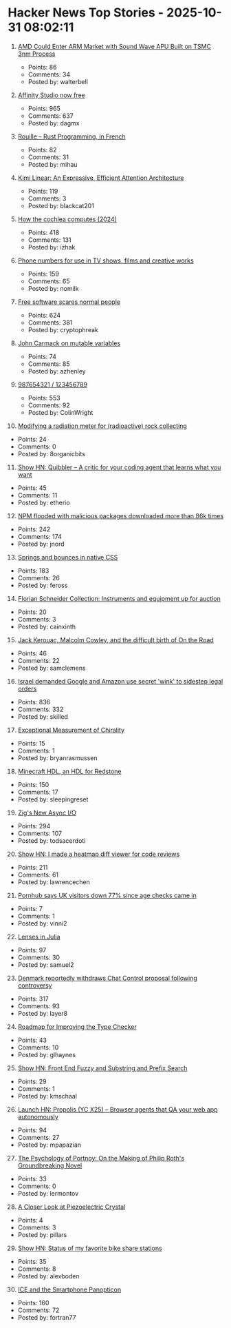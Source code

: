 # Hacker News Top Stories - 2025-10-31 08:02:11

1. [AMD Could Enter ARM Market with Sound Wave APU Built on TSMC 3nm Process](https://www.guru3d.com/story/amd-enters-arm-market-with-sound-wave-apu-built-on-tsmc-3nm-process/)
   - Points: 86
   - Comments: 34
   - Posted by: walterbell

2. [Affinity Studio now free](https://www.affinity.studio/get-affinity)
   - Points: 965
   - Comments: 637
   - Posted by: dagmx

3. [Rouille – Rust Programming, in French](https://github.com/bnjbvr/rouille)
   - Points: 82
   - Comments: 31
   - Posted by: mihau

4. [Kimi Linear: An Expressive, Efficient Attention Architecture](https://github.com/MoonshotAI/Kimi-Linear)
   - Points: 119
   - Comments: 3
   - Posted by: blackcat201

5. [How the cochlea computes (2024)](https://www.dissonances.blog/p/the-ear-does-not-do-a-fourier-transform)
   - Points: 418
   - Comments: 131
   - Posted by: izhak

6. [Phone numbers for use in TV shows, films and creative works](https://www.acma.gov.au/phone-numbers-use-tv-shows-films-and-creative-works)
   - Points: 159
   - Comments: 65
   - Posted by: nomilk

7. [Free software scares normal people](https://danieldelaney.net/normal/)
   - Points: 624
   - Comments: 381
   - Posted by: cryptophreak

8. [John Carmack on mutable variables](https://twitter.com/id_aa_carmack/status/1983593511703474196)
   - Points: 74
   - Comments: 85
   - Posted by: azhenley

9. [987654321 / 123456789](https://www.johndcook.com/blog/2025/10/26/987654321/)
   - Points: 553
   - Comments: 92
   - Posted by: ColinWright

10. [Modifying a radiation meter for (radioactive) rock collecting](https://maurycyz.com/projects/ludlum3/)
   - Points: 24
   - Comments: 0
   - Posted by: 8organicbits

11. [Show HN: Quibbler – A critic for your coding agent that learns what you want](https://github.com/fulcrumresearch/quibbler)
   - Points: 45
   - Comments: 11
   - Posted by: etherio

12. [NPM flooded with malicious packages downloaded more than 86k times](https://arstechnica.com/security/2025/10/npm-flooded-with-malicious-packages-downloaded-more-than-86000-times/)
   - Points: 242
   - Comments: 174
   - Posted by: jnord

13. [Springs and bounces in native CSS](https://www.joshwcomeau.com/animation/linear-timing-function/)
   - Points: 183
   - Comments: 26
   - Posted by: feross

14. [Florian Schneider Collection: Instruments and equipment up for auction](https://www.juliensauctions.com/en/articles/the-florian-schneider-collection-rare-instruments-and-iconic-equipment-from-kraftwerk)
   - Points: 20
   - Comments: 3
   - Posted by: cainxinth

15. [Jack Kerouac, Malcolm Cowley, and the difficult birth of On the Road](https://theamericanscholar.org/scrolling-through/)
   - Points: 46
   - Comments: 22
   - Posted by: samclemens

16. [Israel demanded Google and Amazon use secret 'wink' to sidestep legal orders](https://www.theguardian.com/us-news/2025/oct/29/google-amazon-israel-contract-secret-code)
   - Points: 836
   - Comments: 332
   - Posted by: skilled

17. [Exceptional Measurement of Chirality](https://www.rsc.org/news/2019/july/exceptional-measurement-of-chirality)
   - Points: 15
   - Comments: 1
   - Posted by: bryanrasmussen

18. [Minecraft HDL, an HDL for Redstone](https://github.com/itsfrank/MinecraftHDL)
   - Points: 150
   - Comments: 17
   - Posted by: sleepingreset

19. [Zig's New Async I/O](https://andrewkelley.me/post/zig-new-async-io-text-version.html)
   - Points: 294
   - Comments: 107
   - Posted by: todsacerdoti

20. [Show HN: I made a heatmap diff viewer for code reviews](https://0github.com)
   - Points: 211
   - Comments: 61
   - Posted by: lawrencechen

21. [Pornhub says UK visitors down 77% since age checks came in](https://www.bbc.com/news/articles/cgkz3m3re1zo)
   - Points: 7
   - Comments: 1
   - Posted by: vinni2

22. [Lenses in Julia](https://juliaobjects.github.io/Accessors.jl/stable/lenses/)
   - Points: 97
   - Comments: 30
   - Posted by: samuel2

23. [Denmark reportedly withdraws Chat Control proposal following controversy](https://therecord.media/demark-reportedly-withdraws-chat-control-proposal)
   - Points: 317
   - Comments: 93
   - Posted by: layer8

24. [Roadmap for Improving the Type Checker](https://forums.swift.org/t/roadmap-for-improving-the-type-checker/82952)
   - Points: 43
   - Comments: 10
   - Posted by: glhaynes

25. [Show HN: Front End Fuzzy and Substring and Prefix Search](https://github.com/m31coding/fuzzy-search)
   - Points: 29
   - Comments: 1
   - Posted by: kmschaal

26. [Launch HN: Propolis (YC X25) – Browser agents that QA your web app autonomously](https://app.propolis.tech/#/launch)
   - Points: 94
   - Comments: 27
   - Posted by: mpapazian

27. [The Psychology of Portnoy: On the Making of Philip Roth's Groundbreaking Novel](https://lithub.com/the-psychology-of-portnoy-on-the-making-of-philip-roths-groundbreaking-novel/)
   - Points: 33
   - Comments: 0
   - Posted by: lermontov

28. [A Closer Look at Piezoelectric Crystal](https://www.samaterials.com/content/a-closer-look-at-stressed-piezo-crystals.html)
   - Points: 4
   - Comments: 3
   - Posted by: pillars

29. [Show HN: Status of my favorite bike share stations](https://blog.alexboden.ca/toronto-bike-share-status/)
   - Points: 35
   - Comments: 8
   - Posted by: alexboden

30. [ICE and the Smartphone Panopticon](https://www.newyorker.com/culture/infinite-scroll/ice-and-the-smartphone-panopticon)
   - Points: 160
   - Comments: 72
   - Posted by: fortran77

